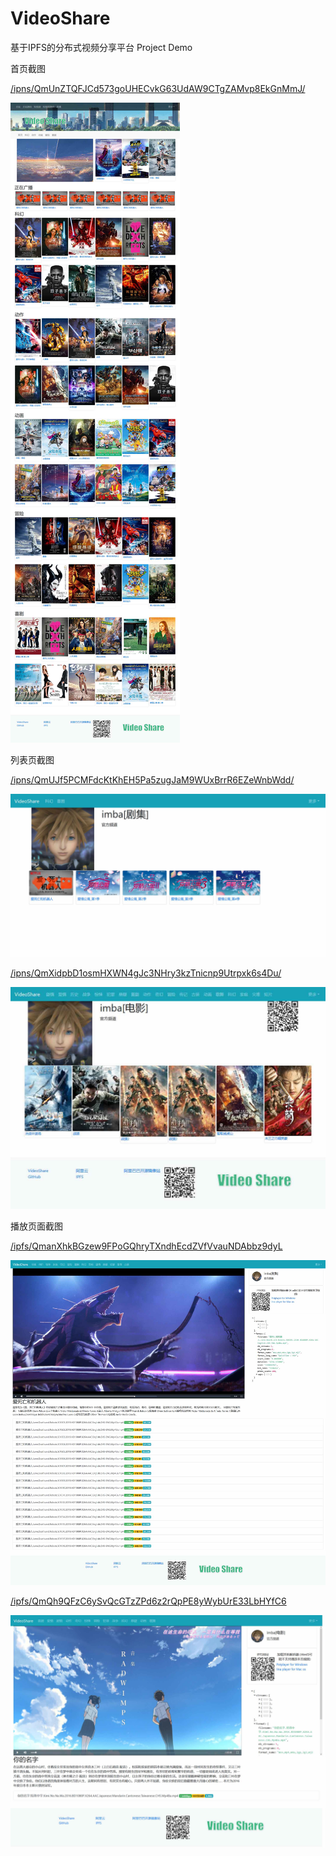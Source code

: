 # VideoShare
基于IPFS的分布式视频分享平台
Project Demo

首页截图

[/ipns/QmUnZTQFJCd573goUHECvkG63UdAW9CTgZAMvp8EkGnMmJ/](http://ipfs-gateway.dlimba.top:8082/ipns/QmUnZTQFJCd573goUHECvkG63UdAW9CTgZAMvp8EkGnMmJ/) 

![home demo](demo/demo-home.jpg)

列表页截图

[/ipns/QmUJf5PCMFdcKtKhEH5Pa5zugJaM9WUxBrrR6EZeWnbWdd/](http://ipfs-gateway.dlimba.top:8082/ipns/QmUJf5PCMFdcKtKhEH5Pa5zugJaM9WUxBrrR6EZeWnbWdd/)

![list demo](demo/demo-list1.jpg)

[/ipns/QmXidpbD1osmHXWN4gJc3NHry3kzTnicnp9Utrpxk6s4Du/](http://ipfs-gateway.dlimba.top:8082/ipns/QmXidpbD1osmHXWN4gJc3NHry3kzTnicnp9Utrpxk6s4Du/)

![list demo](demo/demo-list2.jpg)

播放页面截图

[/ipfs/QmanXhkBGzew9FPoGQhryTXndhEcdZVfVvauNDAbbz9dyL](http://ipfs-gateway.dlimba.top:8082/ipfs/QmanXhkBGzew9FPoGQhryTXndhEcdZVfVvauNDAbbz9dyL)

![player demo](demo/demo-player1.jpg)

[/ipfs/QmQh9QFzC6ySvQcGTzZPd6z2rQpPE8yWybUrE33LbHYfC6](http://ipfs-gateway.dlimba.top:8082/ipfs/QmQh9QFzC6ySvQcGTzZPd6z2rQpPE8yWybUrE33LbHYfC6) 

![player demo](demo/demo-player2.jpg)
